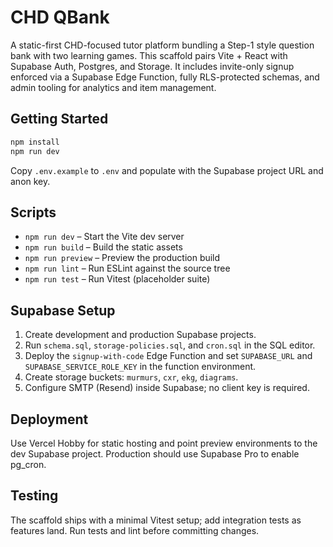 # CHD QBank

A static-first CHD-focused tutor platform bundling a Step-1 style question bank with two learning games. This scaffold pairs Vite + React with Supabase Auth, Postgres, and Storage. It includes invite-only signup enforced via a Supabase Edge Function, fully RLS-protected schemas, and admin tooling for analytics and item management.

## Getting Started

```bash
npm install
npm run dev
```

Copy `.env.example` to `.env` and populate with the Supabase project URL and anon key.

## Scripts

- `npm run dev` – Start the Vite dev server
- `npm run build` – Build the static assets
- `npm run preview` – Preview the production build
- `npm run lint` – Run ESLint against the source tree
- `npm run test` – Run Vitest (placeholder suite)

## Supabase Setup

1. Create development and production Supabase projects.
2. Run `schema.sql`, `storage-policies.sql`, and `cron.sql` in the SQL editor.
3. Deploy the `signup-with-code` Edge Function and set `SUPABASE_URL` and `SUPABASE_SERVICE_ROLE_KEY` in the function environment.
4. Create storage buckets: `murmurs`, `cxr`, `ekg`, `diagrams`.
5. Configure SMTP (Resend) inside Supabase; no client key is required.

## Deployment

Use Vercel Hobby for static hosting and point preview environments to the dev Supabase project. Production should use Supabase Pro to enable pg_cron.

## Testing

The scaffold ships with a minimal Vitest setup; add integration tests as features land. Run tests and lint before committing changes.
